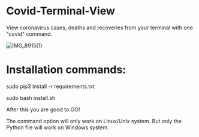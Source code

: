 # Covid-Terminal-View

View coronavirus cases, deaths and recoveries from your terminal with one "covid" command. 


![IMG_8915(1)](https://user-images.githubusercontent.com/24934998/203151256-18ccacf4-b928-418b-9fee-3ace068f5c98.jpg)
# Installation commands:

sudo pip3 install -r requirements.txt

sudo bash install.sh

After this you are good to GO!

The command option will only work on Linux/Unix system.
But only the Python file will work on Windows system.
